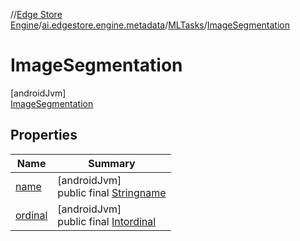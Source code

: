 //[Edge Store Engine](../../../../index.md)/[ai.edgestore.engine.metadata](../../index.md)/[MLTasks](../index.md)/[ImageSegmentation](index.md)

# ImageSegmentation

[androidJvm]\
[ImageSegmentation](index.md)

## Properties

| Name | Summary |
|---|---|
| [name](../../-model-source/-edge-store/index.md#-372974862%2FProperties%2F-89531115) | [androidJvm]<br>public final [String](https://kotlinlang.org/api/latest/jvm/stdlib/kotlin/-string/index.html)[name](../../-model-source/-edge-store/index.md#-372974862%2FProperties%2F-89531115) |
| [ordinal](../../-model-source/-edge-store/index.md#-739389684%2FProperties%2F-89531115) | [androidJvm]<br>public final [Int](https://kotlinlang.org/api/latest/jvm/stdlib/kotlin/-int/index.html)[ordinal](../../-model-source/-edge-store/index.md#-739389684%2FProperties%2F-89531115) |
